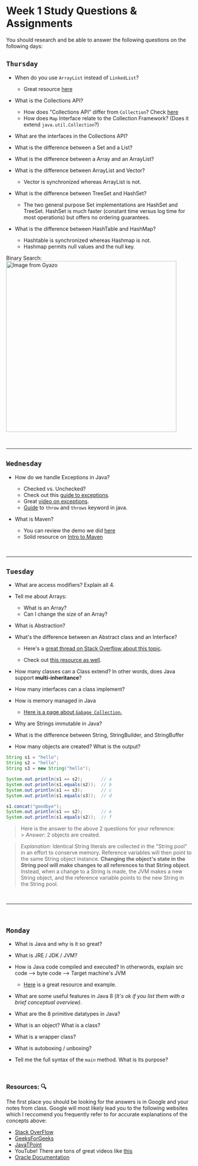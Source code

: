 # Week 1 Study Questions & Assignments

You should research and be able to answer the following questions on the following days:

## `Thursday`

- When do you use `ArrayList` instead of `LinkedList`?
  - Great resource [here](https://stackoverflow.com/questions/322715/when-to-use-linkedlist-over-arraylist-in-java)
- What is the Collections API?

  - How does "Collections API" differ from `Collection`? Check [here](https://www.tutorialspoint.com/difference-between-collection-and-collections-in-java#:~:text=Collection%20framework%20contains%20multiple%20wrapper,Hashtable%2C%20collection%20interfaces%20and%20etc.&text=Java%20util%20collection%20%2D%20It%20contains,%2C%20queue%20%2C%20List%20and%20etc.)
  - How does `Map` Interface relate to the Collection Framework? (Does it extend `java.util.Collection`?)

- What are the interfaces in the Collections API?

- What is the difference between a Set and a List?

- What is the difference between a Array and an ArrayList?

- What is the difference between ArrayList and Vector?

  - Vector is synchronized whereas ArrayList is not.

- What is the difference between TreeSet and HashSet?
  - The two general purpose Set implementations are HashSet and TreeSet. HashSet is much faster (constant time versus log time for most operations) but offers no ordering guarantees.
- What is the difference between HashTable and HashMap?
  - Hashtable is synchronized whereas Hashmap is not.
  - Hashmap permits null values and the null key.

Binary Search:
<a href="https://gyazo.com/c8aa9f554a7081e2b4a9dbcf1c2b5f02"><img src="https://i.gyazo.com/c8aa9f554a7081e2b4a9dbcf1c2b5f02.gif" alt="Image from Gyazo" width="462"/></a>

<br>

<hr>

## `Wednesday`

- How do we handle Exceptions in Java?

  - Checked vs. Unchecked?
  - Check out this [guide to exceptions](https://www.protechtraining.com/content/java_fundamentals_tutorial-exceptions).
  - Great [video on exceptions](https://www.youtube.com/watch?v=8WTVLa1Xtsk).
  - [Guide](https://www.geeksforgeeks.org/throw-throws-java/) to `throw` and `throws` keyword in java.

- What is Maven?
  - You can review the demo we did [here](https://github.com/210517-Enterprise/demos/blob/main/week1/maven.md)
  - Solid resource on [Intro to Maven](https://www.studytonight.com/maven/introduction-to-maven)

<br>

<hr>

## `Tuesday`

- What are access modifiers? Explain all 4.

- Tell me about Arrays:

  - What is an Array?
  - Can I change the size of an Array?

- What is Abstraction?

- What's the difference between an Abstract class and an Interface?

  - Here's a [great thread on Stack Overflow about this topic](https://stackoverflow.com/questions/479142/when-to-use-an-interface-instead-of-an-abstract-class-and-vice-versa).

  - Check out [this resource as well](https://www.geeksforgeeks.org/difference-between-abstract-class-and-interface-in-java/).

- How many classes can a Class extend? In other words, does Java support **multi-inheritance**?

- How many interfaces can a class implement?

- How is memory managed in Java

  - [Here is a page about `Gabage Collection`.](https://www.geeksforgeeks.org/garbage-collection-java/#:~:text=Garbage%20collector%20is%20best%20example,memory%20by%20destroying%20unreachable%20objects.)

- Why are Strings immutable in Java?

- What is the difference between String, StringBuilder, and StringBuffer

- How many objects are created? What is the output?

```java
String s1 = "hello";
String s2 = "hello";
String s3 = new String("hello");

System.out.println(s1 == s2);       // a
System.out.println(s1.equals(s2));  // b
System.out.println(s1 == s3);       // c
System.out.println(s1.equals(s3));  // d

s1.concat("goodbye");
System.out.println(s1 == s2);       // e
System.out.println(s1.equals(s2));  // f
```

> Here is the answer to the above 2 questions for your reference: <br> > _Answer_: 2 objects are created.

> _Explanation_: Identical String literals are collected in the "String pool" in an effort to conserve memory. Reference variables will then point to the same String object instance. **Changing the object's state in the String pool will make changes to all references to that String object**. Instead, when a change to a String is made, the JVM makes a new String object, and the reference variable points to the new String in the String pool.

<br>

<hr>

<br>

## `Monday`

- What is Java and why is it so great?

- What is JRE / JDK / JVM?
- How is Java code compiled and executed? In otherwords, explain src code --> byte code --> Target machine's JVM

  - [Here](https://www.dummies.com/programming/java/what-is-a-java-virtual-machine/#:~:text=Generally%2C%20computers%20don't%20execute,in%20a%20slightly%20different%20way.) is a great resource and example.

- What are some useful features in Java 8 (_It's ok if you list them with a brief conceptual overview)_.

- What are the 8 primitive datatypes in Java?

- What is an object? What is a class?

- What is a wrapper class?

- What is autoboxing / unboxing?

- Tell me the full syntax of the `main` method. What is its purpose?

<br>

### Resources: :mag:

The first place you should be looking for the answers is in Google and your notes from class. Google will most likely lead you to the following websites which I reccomend you frequently refer to for accurate explanations of the concepts above:

- [Stack OverFlow](https://stackoverflow.com/)
- [GeeksForGeeks](https://www.geeksforgeeks.org/)
- [JavaTPoint](https://www.javatpoint.com/)
- YouTube! There are tons of great videos like [this](https://www.youtube.com/watch?v=tppI4lJDnY4)
- [Oracle Documentation](https://docs.oracle.com/javase/8/docs/)
